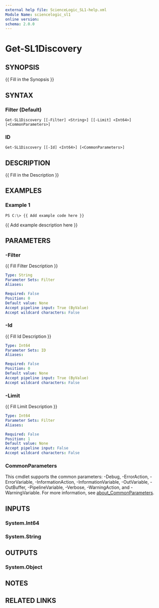 ```yaml
---
external help file: ScienceLogic_SL1-help.xml
Module Name: sciencelogic_sl1
online version:
schema: 2.0.0
---
```


# Get-SL1Discovery

## SYNOPSIS
{{ Fill in the Synopsis }}

## SYNTAX

### Filter (Default)
```
Get-SL1Discovery [[-Filter] <String>] [[-Limit] <Int64>] [<CommonParameters>]
```

### ID
```
Get-SL1Discovery [[-Id] <Int64>] [<CommonParameters>]
```

## DESCRIPTION
{{ Fill in the Description }}

## EXAMPLES

### Example 1
```
PS C:\> {{ Add example code here }}
```

{{ Add example description here }}

## PARAMETERS

### -Filter
{{ Fill Filter Description }}

```yaml
Type: String
Parameter Sets: Filter
Aliases:

Required: False
Position: 0
Default value: None
Accept pipeline input: True (ByValue)
Accept wildcard characters: False
```

### -Id
{{ Fill Id Description }}

```yaml
Type: Int64
Parameter Sets: ID
Aliases:

Required: False
Position: 0
Default value: None
Accept pipeline input: True (ByValue)
Accept wildcard characters: False
```

### -Limit
{{ Fill Limit Description }}

```yaml
Type: Int64
Parameter Sets: Filter
Aliases:

Required: False
Position: 1
Default value: None
Accept pipeline input: False
Accept wildcard characters: False
```

### CommonParameters
This cmdlet supports the common parameters: -Debug, -ErrorAction, -ErrorVariable, -InformationAction, -InformationVariable, -OutVariable, -OutBuffer, -PipelineVariable, -Verbose, -WarningAction, and -WarningVariable. For more information, see [about_CommonParameters](http://go.microsoft.com/fwlink/?LinkID=113216).

## INPUTS

### System.Int64
### System.String
## OUTPUTS

### System.Object
## NOTES

## RELATED LINKS
